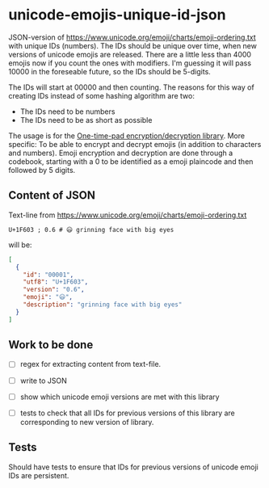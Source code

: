 # unicode-emojis-unique-id-json

JSON-version of https://www.unicode.org/emoji/charts/emoji-ordering.txt with unique IDs (numbers). The IDs should be unique over time, when new versions of unicode emojis are released. There are a little less than 4000 emojis now if you count the ones with modifiers. I'm guessing it will pass 10000 in the foreseable future, so the IDs should be 5-digits.

The IDs will start at 00000 and then counting. The reasons for this way of creating IDs instead of some hashing algorithm are two:

* The IDs need to be numbers
* The IDs need to be as short as possible

The usage is for the [One-time-pad encryption/decryption library](https://github.com/eklem/otp-encryption-decryption-lib). More specific: To be able to encrypt and decrypt emojis (in addition to characters and numbers). Emoji encryption and decryption are done through a codebook, starting with a 0 to be identified as a emoji plaincode and then followed by 5 digits.

## Content of JSON

Text-line from https://www.unicode.org/emoji/charts/emoji-ordering.txt

```text
U+1F603 ; 0.6 # 😃 grinning face with big eyes
```

will be:

```Json
[
  {
    "id": "00001",
    "utf8": "U+1F603",
    "version": "0.6",
    "emoji": "😃",
    "description": "grinning face with big eyes"
  }
]
```

## Work to be done

* [ ] regex for extracting content from text-file.
* [ ] write to JSON
* [ ] show which unicode emoji versions are met with this library
* [ ] tests to check that all IDs for previous versions of this library are corresponding to new version of library.


## Tests

Should have tests to ensure that IDs for previous versions of unicode emoji IDs are persistent.
